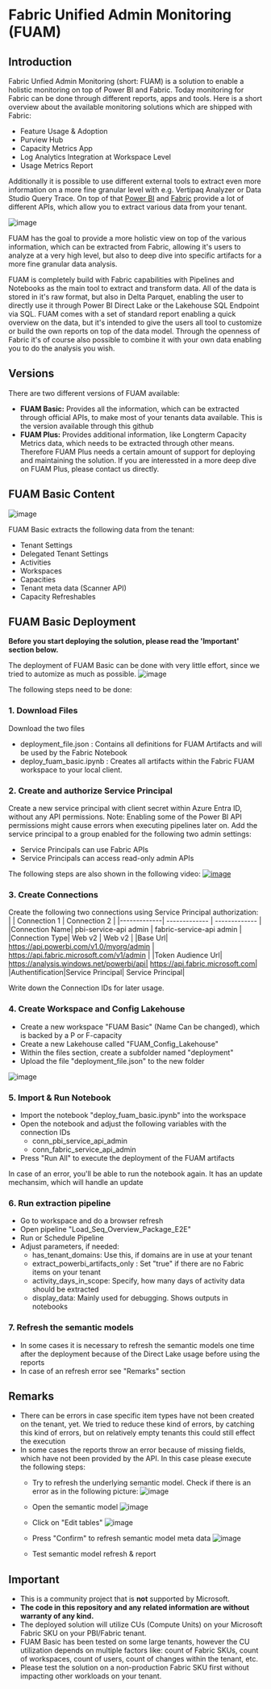 # Fabric Unified Admin Monitoring (FUAM)


## Introduction

Fabric Unfied Admin Monitoring (short: FUAM) is a solution to enable a holistic monitoring on top of Power BI and Fabric. 
Today monitoring for Fabric can be done through different reports, apps and tools. Here is a short overview about the available monitoring solutions which are shipped with Fabric:
- Feature Usage & Adoption
- Purview Hub
- Capacity Metrics App
- Log Analytics Integration at Workspace Level
- Usage Metrics Report

Additionally it is possible to use different external tools to extract even more information on a more fine granular level with e.g. Vertipaq Analyzer or Data Studio Query Trace.
On top of that [Power BI](https://learn.microsoft.com/en-us/rest/api/power-bi/) and [Fabric](https://learn.microsoft.com/en-us/rest/api/fabric/articles/) provide a lot of different APIs, which allow you to extract various data from your tenant.

![image](https://github.com/GT-Analytics/fuam-basic/blob/main/assets/fuam-current-overview.png)

FUAM has the goal to provide a more holistic view on top of the various information, which can be extracted from Fabric, allowing it's users to analyze at a very high level, but also to deep dive into specific artifacts for a more fine granular data analysis.

FUAM is completely build with Fabric capabilities with Pipelines and Notebooks as the main tool to extract and transform data. All of the data is stored in it's raw format, but also in Delta Parquet, enabling the user to directly use it through Power BI Direct Lake or the Lakehouse SQL Endpoint via SQL.
FUAM comes with a set of standard report enabling a quick overview on the data, but it's intended to give the users all tool to customize or build the own reports on top of the data model. Through the openness of Fabric it's of course also possible to combine it with your own data enabling you to do the analysis you wish.


## Versions

There are two different versions of FUAM available:
- **FUAM Basic:** Provides all the information, which can be extracted through official APIs, to make most of your tenants data available. This is the version available through this github
- **FUAM Plus:** Provides additional information, like Longterm Capacity Metrics data, which needs to be extracted through other means. Therefore FUAM Plus needs a certain amount of support for deploying and maintaining the solution. If you are interessted in a more deep dive on FUAM Plus, please contact us directly.


## FUAM Basic Content
![image](https://github.com/GT-Analytics/fuam-basic/blob/main/assets/FUAM_basic_architecture.png)

FUAM Basic extracts the following data from the tenant:
- Tenant Settings
- Delegated Tenant Settings
- Activities
- Workspaces
- Capacities
- Tenant meta data (Scanner API)
- Capacity Refreshables


## FUAM Basic Deployment

**Before you start deploying the solution, please read the 'Important' section below.**

The deployment of FUAM Basic can be done with very little effort, since we tried to automize as much as possible. 
![image](https://github.com/GT-Analytics/fuam-basic/blob/main/assets/FUAM_basic_deployment_process_cover_1.png)

The following steps need to be done:

### 1. Download Files

Download the two files 
- deployment_file.json : Contains all definitions for FUAM Artifacts and will be used by the Fabric Notebook
- deploy_fuam_basic.ipynb : Creates all artifacts within the Fabric FUAM workspace
to your local client.


### 2. Create and authorize Service Principal

Create a new service principal with client secret within Azure Entra ID, without any API permissions. Note: Enabling some of the Power BI API permissions might cause errors when executing pipelines later on.
Add the service principal to a group enabled for the following two admin settings:
- Service Principals can use Fabric APIs
- Service Principals can access read-only admin APIs


The following steps are also shown in the following video:
[![image](https://github.com/GT-Analytics/fuam-basic/blob/main/assets/fuam_basic_video_cover.png)](https://youtu.be/H9YHHubOaGM)


### 3. Create Connections

Create the following two connections using Service Principal authorization:
| | Connection 1  | Connection 2 |
|-------------| ------------- | ------------- |
|Connection Name| pbi-service-api admin  | fabric-service-api admin  |
|Connection Type| Web v2  | Web v2  |
|Base Url| https://api.powerbi.com/v1.0/myorg/admin  | https://api.fabric.microsoft.com/v1/admin  |
|Token Audience Url| https://analysis.windows.net/powerbi/api| https://api.fabric.microsoft.com|
|Authentification|Service Principal| Service Principal|

Write down the Connection IDs for later usage.


### 4. Create Workspace and Config Lakehouse

- Create a new workspace "FUAM Basic" (Name Can be changed), which is backed by a P or F-capacity
- Create a new Lakehouse called "FUAM_Config_Lakehouse"
- Within the files section, create a subfolder named "deployment"
- Upload the file "deployment_file.json" to the new folder

![image](https://github.com/GT-Analytics/fuam-basic/blob/main/assets/fuam_basic_add_deployment_file.png)


### 5. Import & Run Notebook

- Import the notebook "deploy_fuam_basic.ipynb" into the workspace
- Open the notebook and adjust the following variables with the connection IDs
  - conn_pbi_service_api_admin
  - conn_fabric_service_api_admin
-  Press "Run All" to execute the deployment of the FUAM artifacts

In case of an error, you'll be able to run the notebook again. It has an update mechansim, which will handle an update


### 6. Run extraction pipeline

- Go to workspace and do a browser refresh
- Open pipeline "Load_Seq_Overview_Package_E2E"
- Run or Schedule Pipeline
- Adjust parameters, if needed:
  -  has_tenant_domains: Use this, if domains are in use at your tenant
  -  extract_powerbi_artifacts_only : Set "true" if there are no Fabric items on your tenant
  -  activity_days_in_scope: Specify, how many days of activity data should be extracted
  -  display_data: Mainly used for debugging. Shows outputs in notebooks
 
### 7. Refresh the semantic models
- In some cases it is necessary to refresh the semantic models one time after the deployment because of the Direct Lake usage before using the reports
- In case of an refresh error see "Remarks" section


## Remarks
- There can be errors in case specific item types have not been created on the tenant, yet. We tried to reduce these kind of errors, by catching this kind of errors, but on relatively empty tenants this could still effect the execution
- In some cases the reports throw an error because of missing fields, which have not been provided by the API. In this case please execute the following steps:
  - Try to refresh the underlying semantic model. Check if there is an error as in the following picture:
    ![image](https://github.com/user-attachments/assets/a665acb6-0d54-4ccf-b54d-cad19d7703db)
    
  - Open the semantic model
    ![image](https://github.com/user-attachments/assets/2d24db56-9256-402a-bd03-888ace77f1c6)
    
  - Click on "Edit tables"
    ![image](https://github.com/user-attachments/assets/74537ca3-f2e5-448b-b411-d7c3fc315781)
    
  - Press "Confirm" to refresh semantic model meta data
    ![image](https://github.com/user-attachments/assets/eb9a89a9-18c6-44c4-b99b-0abad2096d69)
    
  - Test semantic model refresh & report
 

## Important

- This is a community project that is **not** supported by Microsoft.
- **The code in this repository and any related information are without warranty of any kind.**
- The deployed solution will utilize CUs (Compute Units) on your Microsoft Fabric SKU on your PBI/Fabric tenant.
- FUAM Basic has been tested on some large tenants, however the CU utilization depends on multiple factors like: count of Fabric SKUs, count of workspaces, count of users, count of changes within the tenant, etc.
- Please test the solution on a non-production Fabric SKU first without impacting other workloads on your tenant.





